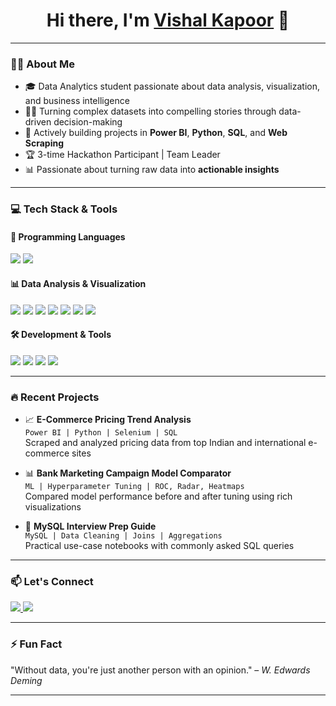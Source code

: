 <!-- GitHub Profile README -->

<h1 align="center">Hi there, I'm <a href="https://github.com/yourusername" target="_blank">Vishal Kapoor</a> 👋</h1>

---

### 👨‍💻 About Me

- 🎓 Data Analytics student passionate about data analysis, visualization, and business intelligence
- 👨‍💻 Turning complex datasets into compelling stories through data-driven decision-making
- 🚀 Actively building projects in **Power BI**, **Python**, **SQL**, and **Web Scraping**
- 🏆 3-time Hackathon Participant | Team Leader
- 📊 Passionate about turning raw data into **actionable insights**

---

### 💻 Tech Stack & Tools

#### 🔧 Programming Languages
<p>
  <img src="https://img.shields.io/badge/Python-3670A0?style=for-the-badge&logo=python&logoColor=ffdd54" />
  <img src="https://img.shields.io/badge/SQL-003B57?style=for-the-badge&logo=sqlite&logoColor=white" />
</p>

#### 📊 Data Analysis & Visualization
<p>
  <img src="https://img.shields.io/badge/Pandas-150458?style=for-the-badge&logo=pandas&logoColor=white" />
  <img src="https://img.shields.io/badge/Numpy-013243?style=for-the-badge&logo=numpy&logoColor=white" />
  <img src="https://img.shields.io/badge/Matplotlib-202020?style=for-the-badge&logo=matplotlib&logoColor=white" />
  <img src="https://img.shields.io/badge/Seaborn-3776AB?style=for-the-badge&logo=python&logoColor=white" />
  <img src="https://img.shields.io/badge/Scikit--Learn-F7931E?style=for-the-badge&logo=scikitlearn&logoColor=white" />
  <img src="https://img.shields.io/badge/Power%20BI-F2C811?style=for-the-badge&logo=powerbi&logoColor=000000" />
  <img src="https://img.shields.io/badge/Streamlit-FF4B4B?style=for-the-badge&logo=streamlit&logoColor=white" />
</p>

#### 🛠 Development & Tools
<p>
  <img src="https://img.shields.io/badge/Jupyter-F37626?style=for-the-badge&logo=jupyter&logoColor=white" />
  <img src="https://img.shields.io/badge/Google%20Colab-F9AB00?style=for-the-badge&logo=googlecolab&logoColor=white" />
  <img src="https://img.shields.io/badge/GitHub-181717?style=for-the-badge&logo=github&logoColor=white" />
  <img src="https://img.shields.io/badge/MySQL-00758F?style=for-the-badge&logo=mysql&logoColor=white" />
</p>

---

### 🔥 Recent Projects

- 📈 **E-Commerce Pricing Trend Analysis**  
  `Power BI | Python | Selenium | SQL`  
  Scraped and analyzed pricing data from top Indian and international e-commerce sites

- 📊 **Bank Marketing Campaign Model Comparator**  
  `ML | Hyperparameter Tuning | ROC, Radar, Heatmaps`  
  Compared model performance before and after tuning using rich visualizations

- 🧠 **MySQL Interview Prep Guide**  
  `MySQL | Data Cleaning | Joins | Aggregations`  
  Practical use-case notebooks with commonly asked SQL queries

---

### 📫 Let's Connect

<p align="left">
  <a href="https://www.linkedin.com/in/vishal--kapoor" target="_blank">
    <img src="https://img.shields.io/badge/LinkedIn-blue?style=for-the-badge&logo=linkedin&logoColor=white" />
  </a>
  <a href="mailto:vishalkapoor9803@gmail.com">
    <img src="https://img.shields.io/badge/Email-D14836?style=for-the-badge&logo=gmail&logoColor=white" />
  </a>
</p>

---

### ⚡ Fun Fact  
"Without data, you're just another person with an opinion." – *W. Edwards Deming*

---

